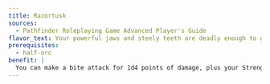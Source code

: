 ```yaml
---
title: Razortusk
sources:
  - Pathfinder Roleplaying Game Advanced Player's Guide
flavor_text: Your powerful jaws and steely teeth are deadly enough to give you a bite attack.
prerequisites:
  - half-orc
benefit: |
  You can make a bite attack for 1d4 points of damage, plus your Strength modifier. You're considered proficient in this attack and can apply feats or effects appropriate to natural attacks to it. If used as part of a full attack action, the bite is considered a secondary attack and is made at your full base attack bonus --5, and adds half your Strength modifier to damage.
---
```


